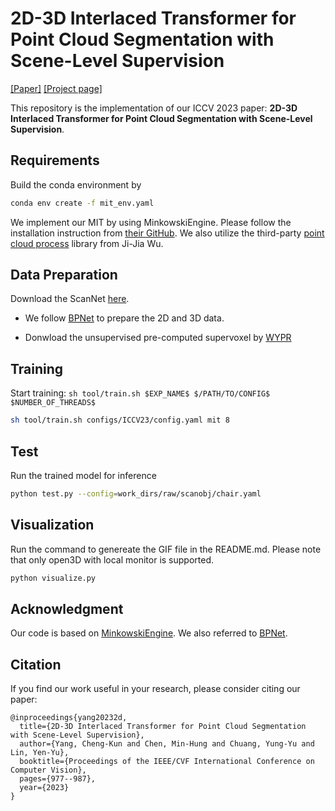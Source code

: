 # 2D-3D Interlaced Transformer for Point Cloud Segmentation with Scene-Level Supervision
[[Paper]](https://openaccess.thecvf.com/content/ICCV2023/supplemental/Yang_2D-3D_Interlaced_Transformer_ICCV_2023_supplemental.pdf) [[Project page]](https://jimmy15923.github.io/mit_web/)

This repository is the implementation of our ICCV 2023 paper: **2D-3D Interlaced Transformer for Point Cloud Segmentation with Scene-Level Supervision**.


## Requirements
Build the conda environment by
```bash
conda env create -f mit_env.yaml
```

We implement our MIT by using MinkowskiEngine. Please follow the installation instruction from [their GitHub](https://github.com/NVIDIA/MinkowskiEngine#anaconda). We also utilize the third-party [point cloud process](https://github.com/072jiajia/point-cloud-lib) library from Ji-Jia Wu.

## Data Preparation
Download the ScanNet [here](https://github.com/hkust-vgd/scanobjectnn).

- We follow [BPNet](https://github.com/wbhu/BPNet/tree/main/prepare_2d_data) to prepare the 2D and 3D data. 

- Donwload the unsupervised pre-computed supervoxel by [WYPR](https://github.com/facebookresearch/WyPR/blob/main/docs/RUNNING.md#shape-detection)



## Training
Start training: `sh tool/train.sh $EXP_NAME$ $/PATH/TO/CONFIG$ $NUMBER_OF_THREADS$`
```bash
sh tool/train.sh configs/ICCV23/config.yaml mit 8
```

## Test
Run the trained model for inference

```bash
python test.py --config=work_dirs/raw/scanobj/chair.yaml 
```

## Visualization
Run the command to genereate the GIF file in the README.md. Please note that only open3D with local monitor is supported.

```bash
python visualize.py
```

## Acknowledgment

Our code is based on [MinkowskiEngine](https://github.com/NVIDIA/MinkowskiEngine). We also referred to [BPNet](https://github.com/wbhu/BPNet).


## Citation
If you find our work useful in your research, please consider citing our paper:
```
@inproceedings{yang20232d,
  title={2D-3D Interlaced Transformer for Point Cloud Segmentation with Scene-Level Supervision},
  author={Yang, Cheng-Kun and Chen, Min-Hung and Chuang, Yung-Yu and Lin, Yen-Yu},
  booktitle={Proceedings of the IEEE/CVF International Conference on Computer Vision},
  pages={977--987},
  year={2023}
}
```

